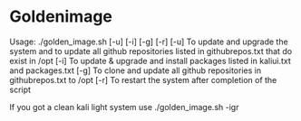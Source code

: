 # Goldenimage

Usage: ./golden_image.sh [-u] [-i] [-g] [-r]
[-u] To update and upgrade the system and to update all github repositories listed in githubrepos.txt that do exist in /opt
[-i] To update & upgrade and install packages listed in kaliui.txt and packages.txt
[-g] To clone and update all github repositories in githubrepos.txt to /opt
[-r] To restart the system after completion of the script

If you got a clean kali light system use ./golden_image.sh -igr
